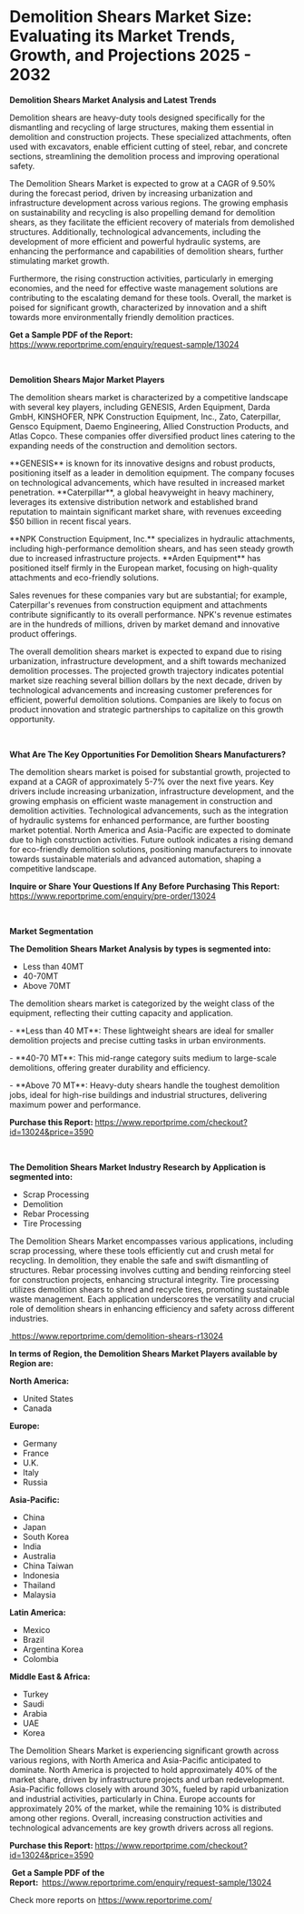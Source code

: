 <p><h1>Demolition Shears Market Size: Evaluating its Market Trends, Growth, and Projections 2025 - 2032</h1></p><p><strong>Demolition Shears Market Analysis and Latest Trends</strong></p>
<p><p>Demolition shears are heavy-duty tools designed specifically for the dismantling and recycling of large structures, making them essential in demolition and construction projects. These specialized attachments, often used with excavators, enable efficient cutting of steel, rebar, and concrete sections, streamlining the demolition process and improving operational safety.</p><p>The Demolition Shears Market is expected to grow at a CAGR of 9.50% during the forecast period, driven by increasing urbanization and infrastructure development across various regions. The growing emphasis on sustainability and recycling is also propelling demand for demolition shears, as they facilitate the efficient recovery of materials from demolished structures. Additionally, technological advancements, including the development of more efficient and powerful hydraulic systems, are enhancing the performance and capabilities of demolition shears, further stimulating market growth.</p><p>Furthermore, the rising construction activities, particularly in emerging economies, and the need for effective waste management solutions are contributing to the escalating demand for these tools. Overall, the market is poised for significant growth, characterized by innovation and a shift towards more environmentally friendly demolition practices.</p></p>
<p><strong>Get a Sample PDF of the Report:&nbsp;</strong> <a href="https://www.reportprime.com/enquiry/request-sample/13024?utm_campaign=2643&utm_medium=2&utm_source=Github&utm_content=ia&utm_term=19032025&utm_id=demolition-shears">https://www.reportprime.com/enquiry/request-sample/13024</a></p>
<p>&nbsp;</p>
<p><strong>Demolition Shears Major Market Players</strong></p>
<p><p>The demolition shears market is characterized by a competitive landscape with several key players, including GENESIS, Arden Equipment, Darda GmbH, KINSHOFER, NPK Construction Equipment, Inc., Zato, Caterpillar, Gensco Equipment, Daemo Engineering, Allied Construction Products, and Atlas Copco. These companies offer diversified product lines catering to the expanding needs of the construction and demolition sectors.</p><p>**GENESIS** is known for its innovative designs and robust products, positioning itself as a leader in demolition equipment. The company focuses on technological advancements, which have resulted in increased market penetration. **Caterpillar**, a global heavyweight in heavy machinery, leverages its extensive distribution network and established brand reputation to maintain significant market share, with revenues exceeding $50 billion in recent fiscal years.</p><p>**NPK Construction Equipment, Inc.** specializes in hydraulic attachments, including high-performance demolition shears, and has seen steady growth due to increased infrastructure projects. **Arden Equipment** has positioned itself firmly in the European market, focusing on high-quality attachments and eco-friendly solutions.</p><p>Sales revenues for these companies vary but are substantial; for example, Caterpillar's revenues from construction equipment and attachments contribute significantly to its overall performance. NPK's revenue estimates are in the hundreds of millions, driven by market demand and innovative product offerings.</p><p>The overall demolition shears market is expected to expand due to rising urbanization, infrastructure development, and a shift towards mechanized demolition processes. The projected growth trajectory indicates potential market size reaching several billion dollars by the next decade, driven by technological advancements and increasing customer preferences for efficient, powerful demolition solutions. Companies are likely to focus on product innovation and strategic partnerships to capitalize on this growth opportunity.</p></p>
<p>&nbsp;</p>
<p><strong>What Are The Key Opportunities For Demolition Shears Manufacturers?</strong></p>
<p><p>The demolition shears market is poised for substantial growth, projected to expand at a CAGR of approximately 5-7% over the next five years. Key drivers include increasing urbanization, infrastructure development, and the growing emphasis on efficient waste management in construction and demolition activities. Technological advancements, such as the integration of hydraulic systems for enhanced performance, are further boosting market potential. North America and Asia-Pacific are expected to dominate due to high construction activities. Future outlook indicates a rising demand for eco-friendly demolition solutions, positioning manufacturers to innovate towards sustainable materials and advanced automation, shaping a competitive landscape.</p></p>
<p><strong>Inquire or Share Your Questions If Any Before Purchasing This Report:</strong> <a href="https://www.reportprime.com/enquiry/pre-order/13024?utm_campaign=2643&utm_medium=2&utm_source=Github&utm_content=ia&utm_term=19032025&utm_id=demolition-shears">https://www.reportprime.com/enquiry/pre-order/13024</a></p>
<p>&nbsp;</p>
<p><strong>Market Segmentation</strong></p>
<p><strong>The Demolition Shears Market Analysis by types is segmented into:</strong></p>
<p><ul><li>Less than 40MT</li><li>40-70MT</li><li>Above 70MT</li></ul></p>
<p><p>The demolition shears market is categorized by the weight class of the equipment, reflecting their cutting capacity and application. </p><p>- **Less than 40 MT**: These lightweight shears are ideal for smaller demolition projects and precise cutting tasks in urban environments. </p><p>- **40-70 MT**: This mid-range category suits medium to large-scale demolitions, offering greater durability and efficiency. </p><p>- **Above 70 MT**: Heavy-duty shears handle the toughest demolition jobs, ideal for high-rise buildings and industrial structures, delivering maximum power and performance.</p></p>
<p><strong>Purchase this Report:&nbsp;</strong><a href="https://www.reportprime.com/checkout?id=13024&price=3590&utm_campaign=2643&utm_medium=2&utm_source=Github&utm_content=ia&utm_term=19032025&utm_id=demolition-shears">https://www.reportprime.com/checkout?id=13024&price=3590</a></p>
<p>&nbsp;</p>
<p><strong>The Demolition Shears Market Industry Research by Application is segmented into:</strong></p>
<p><ul><li>Scrap Processing</li><li>Demolition</li><li>Rebar Processing</li><li>Tire Processing</li></ul></p>
<p><p>The Demolition Shears Market encompasses various applications, including scrap processing, where these tools efficiently cut and crush metal for recycling. In demolition, they enable the safe and swift dismantling of structures. Rebar processing involves cutting and bending reinforcing steel for construction projects, enhancing structural integrity. Tire processing utilizes demolition shears to shred and recycle tires, promoting sustainable waste management. Each application underscores the versatility and crucial role of demolition shears in enhancing efficiency and safety across different industries.</p></p>
<p><a href="https://www.reportprime.com/demolition-shears-r13024?utm_campaign=2643&utm_medium=2&utm_source=Github&utm_content=ia&utm_term=19032025&utm_id=demolition-shears">&nbsp;https://www.reportprime.com/demolition-shears-r13024</a></p>
<p><strong>In terms of Region, the Demolition Shears Market Players available by Region are:</strong></p>
<p>
    <p> <strong> North America: </strong>
        <ul>
            <li>United States</li>
            <li>Canada</li>
        </ul>
        </p> 
    <p> <strong> Europe: </strong>
        <ul>
            <li>Germany</li>
            <li>France</li>
            <li>U.K.</li>
            <li>Italy</li>
            <li>Russia</li>
        </ul>
        </p> 
    <p> <strong> Asia-Pacific: </strong>
        <ul>
            <li>China</li>
            <li>Japan</li>
            <li>South Korea</li>
            <li>India</li>
            <li>Australia</li>
            <li>China Taiwan</li>
            <li>Indonesia</li>
            <li>Thailand</li>
            <li>Malaysia</li>
        </ul>
        </p> 
    <p> <strong> Latin America: </strong>
        <ul>
            <li>Mexico</li>
            <li>Brazil</li>
            <li>Argentina Korea</li>
            <li>Colombia</li>
        </ul>
        </p> 
    <p> <strong> Middle East & Africa: </strong>
        <ul>
            <li>Turkey</li>
            <li>Saudi</li>
            <li>Arabia</li>
            <li>UAE</li>
            <li>Korea</li>
        </ul>
    </p>
    </p>
<p><p>The Demolition Shears Market is experiencing significant growth across various regions, with North America and Asia-Pacific anticipated to dominate. North America is projected to hold approximately 40% of the market share, driven by infrastructure projects and urban redevelopment. Asia-Pacific follows closely with around 30%, fueled by rapid urbanization and industrial activities, particularly in China. Europe accounts for approximately 20% of the market, while the remaining 10% is distributed among other regions. Overall, increasing construction activities and technological advancements are key growth drivers across all regions.</p></p>
<p><strong>Purchase this Report: </strong><a href="https://www.reportprime.com/checkout?id=13024&price=3590&utm_campaign=2643&utm_medium=2&utm_source=Github&utm_content=ia&utm_term=19032025&utm_id=demolition-shears">https://www.reportprime.com/checkout?id=13024&price=3590</a></p>
<p>&nbsp;<strong>Get a Sample PDF of the Report:&nbsp;&nbsp;</strong><a href="https://www.reportprime.com/enquiry/request-sample/13024?utm_campaign=2643&utm_medium=2&utm_source=Github&utm_content=ia&utm_term=19032025&utm_id=demolition-shears">https://www.reportprime.com/enquiry/request-sample/13024</a></p>
<p><strong></strong></p>
<p>Check more reports on <a href="https://www.reportprime.com/?utm_campaign=2643&utm_medium=2&utm_source=Github&utm_content=ia&utm_term=19032025&utm_id=demolition-shears">https://www.reportprime.com/</a></p>